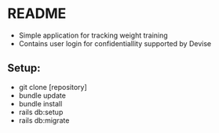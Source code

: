 # README

* Simple application for tracking weight training
* Contains user login for confidentiallity supported by Devise

## Setup:

* git clone [repository]
* bundle update
* bundle install
* rails db:setup
* rails db:migrate
